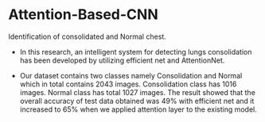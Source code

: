 # Attention-Based-CNN
Identification of consolidated and Normal chest.
* In this research, an intelligent system for detecting lungs
consolidation has been developed by utilizing efficient net and
AttentionNet.

* Our dataset contains two classes namely Consolidation and Normal
which in total contains 2043 images. Consolidation class has 1016
images. Normal class has total 1027 images. The result showed that
the overall accuracy of test data obtained was 49% with efficient
net and it increased to 65% when we applied attention layer to the
existing model.
